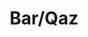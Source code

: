 ---
# This topic lives at
# https://digital.gov/topics/bar-qaz

# Topic Title
title: "Bar/Qaz"

# description — keep it short and clear
# summary: ""

# Weight
weight: 1

# For more information on managing topics,
# see https://github.com/GSA/digitalgov.gov/wiki/topics
---